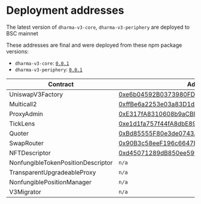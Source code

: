 # Deployment addresses

The latest version of `dharma-v3-core`, `dharma-v3-periphery` are deployed to BSC mainnet

These addresses are final and were deployed from these npm package versions:

- `dharma-v3-core`: [`0.0.1`](https://github.com/Uniswap/dharma-v3-core/tree/v0.0.1)
- `dharma-v3-periphery`: [`0.0.1`](https://github.com/Uniswap/dharma-v3-periphery/tree/v0.0.1)

| Contract                           | Address                                      |
| ---------------------------------- | -------------------------------------------- |
| UniswapV3Factory                   | [0xe6b04592B0373980FD8EB8A66Ca12a8Edc937964](https://bscscan.com/address/0xe6b04592B0373980FD8EB8A66Ca12a8Edc937964) |
| Multicall2                         | [0xffBe6a2253e03a83D1ddE16e4F5f2F58184AbabB](https://bscscan.com/address/0xffBe6a2253e03a83D1ddE16e4F5f2F58184AbabB) | 
| ProxyAdmin                         | [0xE317fA8310608b9aCBDC5d9fe8BA3f29dE7665De](https://bscscan.com/address/0xE317fA8310608b9aCBDC5d9fe8BA3f29dE7665De) |
| TickLens                           | [0xe1d1fa757f44fA8dbE8964dda9BBD8F7C4BFcF09](https://bscscan.com/address/0xe1d1fa757f44fA8dbE8964dda9BBD8F7C4BFcF09) |
| Quoter                             | [0xBd85555F80e3de0743ACe421b46eC3A8C97b7bD2](https://bscscan.com/address/0xBd85555F80e3de0743ACe421b46eC3A8C97b7bD2) |
| SwapRouter                         | [0x90B3c58eeF196c6647EEB5957c5Ad003d3A1B643](https://bscscan.com/address/0x90B3c58eeF196c6647EEB5957c5Ad003d3A1B643) |
| NFTDescriptor                      | [0xd45071289dB850ee59f64EeA7AC689D117580f0F](https://bscscan.com/address/0xd45071289dB850ee59f64EeA7AC689D117580f0F) |
| NonfungibleTokenPositionDescriptor | `n/a                                       ` |
| TransparentUpgradeableProxy        | `n/a                                       ` | 
| NonfungiblePositionManager         | `n/a                                       ` | 
| V3Migrator                         | `n/a                                       ` |
